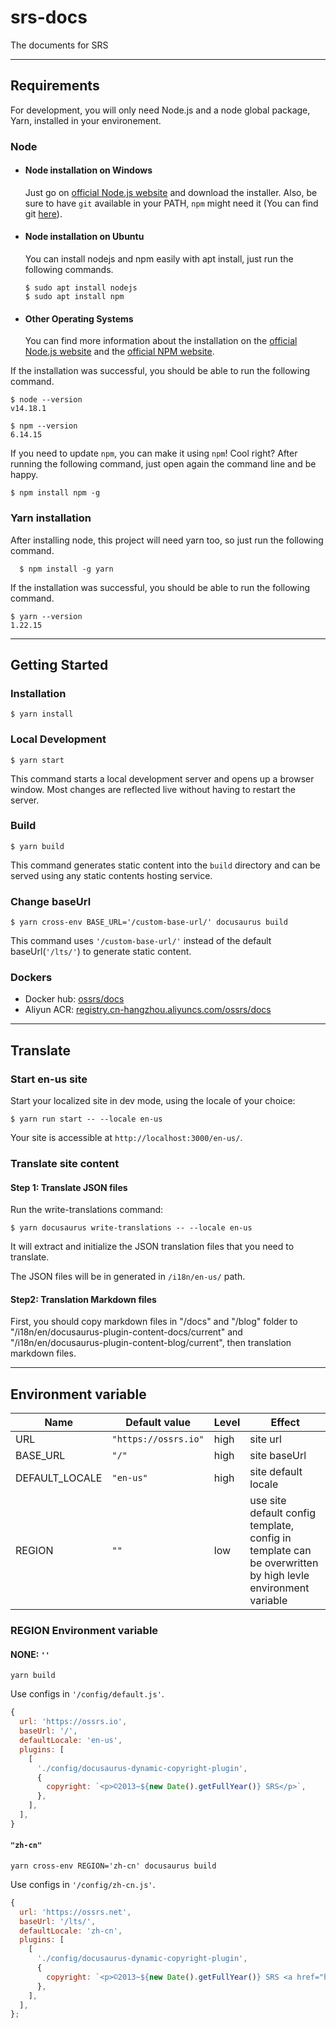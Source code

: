 # srs-docs
The documents for SRS

---
## Requirements

For development, you will only need Node.js and a node global package, Yarn, installed in your environement.

### Node
- #### Node installation on Windows

  Just go on [official Node.js website](https://nodejs.org/) and download the installer.
Also, be sure to have `git` available in your PATH, `npm` might need it (You can find git [here](https://git-scm.com/)).

- #### Node installation on Ubuntu

  You can install nodejs and npm easily with apt install, just run the following commands.

      $ sudo apt install nodejs
      $ sudo apt install npm

- #### Other Operating Systems
  You can find more information about the installation on the [official Node.js website](https://nodejs.org/) and the [official NPM website](https://npmjs.org/).

If the installation was successful, you should be able to run the following command.

    $ node --version
    v14.18.1

    $ npm --version
    6.14.15

If you need to update `npm`, you can make it using `npm`! Cool right? After running the following command, just open again the command line and be happy.

    $ npm install npm -g

### Yarn installation
  After installing node, this project will need yarn too, so just run the following command.

      $ npm install -g yarn

If the installation was successful, you should be able to run the following command.

    $ yarn --version
    1.22.15


---
## Getting Started

### Installation

```
$ yarn install
```

### Local Development

```
$ yarn start
```

This command starts a local development server and opens up a browser window. Most changes are reflected live without having to restart the server.

### Build

```
$ yarn build
```

This command generates static content into the `build` directory and can be served using any static contents hosting service.

### Change baseUrl

```
$ yarn cross-env BASE_URL='/custom-base-url/' docusaurus build
```

This command uses `'/custom-base-url/'` instead of the default baseUrl(`'/lts/'`) to generate static content.

### Dockers

* Docker hub: [ossrs/docs](https://hub.docker.com/r/ossrs/docs)
* Aliyun ACR: [registry.cn-hangzhou.aliyuncs.com/ossrs/docs](https://cr.console.aliyun.com/repository/cn-hangzhou/ossrs/docs/images)


---
## Translate

### Start en-us site

Start your localized site in dev mode, using the locale of your choice:

```
$ yarn run start -- --locale en-us
```

Your site is accessible at `http://localhost:3000/en-us/`.


### Translate site content

#### Step 1: Translate JSON files

Run the write-translations command:

    $ yarn docusaurus write-translations -- --locale en-us

It will extract and initialize the JSON translation files that you need to translate.

The JSON files will be in generated in `/i18n/en-us/` path.


#### Step2: Translation Markdown files

First, you should copy markdown files in "/docs" and "/blog" folder to "/i18n/en/docusaurus-plugin-content-docs/current" and "/i18n/en/docusaurus-plugin-content-blog/current", then translation markdown files.

---
## Environment variable

|  Name   | Default value  | Level  | Effect |
|  ----  | ----  | ----  | ----  |
| URL  | `"https://ossrs.io"` | high | site url |
| BASE_URL  | `"/"` | high | site baseUrl |
| DEFAULT_LOCALE  | `"en-us"` | high | site default locale |
| REGION  | `""` | low | use site default config template, config in template can be overwritten by high levle environment variable |


### REGION Environment variable

#### NONE: `''`

```
yarn build
```

Use configs in `'/config/default.js'`.

```js
{
  url: 'https://ossrs.io',
  baseUrl: '/',
  defaultLocale: 'en-us',
  plugins: [
    [
      './config/docusaurus-dynamic-copyright-plugin',
      {
        copyright: `<p>©2013~${new Date().getFullYear()} SRS</p>`,
      },
    ],
  ],
}
```
#### `"zh-cn"`

```
yarn cross-env REGION='zh-cn' docusaurus build
```

Use configs in `'/config/zh-cn.js'`.

```js
{
  url: 'https://ossrs.net',
  baseUrl: '/lts/',
  defaultLocale: 'zh-cn',
  plugins: [
    [
      './config/docusaurus-dynamic-copyright-plugin',
      {
        copyright: `<p>©2013~${new Date().getFullYear()} SRS <a href="https://beian.miit.gov.cn">京ICP备19056366号-1</a></p>`,
      },
    ],
  ],
};
```
